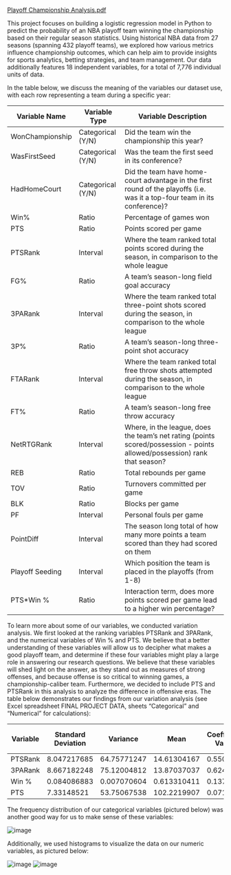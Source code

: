 [Playoff Championship Analysis.pdf](https://github.com/user-attachments/files/18272071/Playoff.Championship.Analysis.pdf)

This project focuses on building a logistic regression model in Python to predict the probability of an NBA playoff team winning the championship based on their regular season statistics. Using historical NBA data from 27 seasons (spanning 432 playoff teams), we explored how various metrics influence championship outcomes, which can help aim to provide insights for sports analytics, betting strategies, and team management.  Our data additionally features 18 independent variables, for a total of 7,776 individual units of data.

In the table below, we discuss the meaning of the variables our dataset use, with each row
representing a team during a specific year:

| Variable Name   | Variable Type  | Variable Description                                                                                             |
|-----------------|----------------|-------------------------------------------------------------------------------------------------------------------|
| WonChampionship | Categorical (Y/N) | Did the team win the championship this year?                                                                      |
| WasFirstSeed    | Categorical (Y/N) | Was the team the first seed in its conference?                                                                    |
| HadHomeCourt    | Categorical (Y/N) | Did the team have home-court advantage in the first round of the playoffs (i.e. was it a top-four team in its conference)? |
| Win%            | Ratio          | Percentage of games won                                                                                           |
| PTS             | Ratio          | Points scored per game                                                                                             |
| PTSRank         | Interval       | Where the team ranked total points scored during the season, in comparison to the whole league                    |
| FG%             | Ratio          | A team’s season-long field goal accuracy                                                                            |
| 3PARank         | Interval       | Where the team ranked total three-point shots scored during the season, in comparison to the whole league         |
| 3P%             | Ratio          | A team’s season-long three-point shot accuracy                                                                     |
| FTARank         | Interval       | Where the team ranked total free throw shots attempted during the season, in comparison to the whole league       |
| FT%             | Ratio          | A team’s season-long free throw accuracy                                                                           |
| NetRTGRank      | Interval       | Where, in the league, does the team’s net rating (points scored/possession - points allowed/possession) rank that season? |
| REB             | Ratio          | Total rebounds per game                                                                                            |
| TOV             | Ratio          | Turnovers committed per game                                                                                        |
| BLK             | Ratio          | Blocks per game                                                                                                    |
| PF              | Interval       | Personal fouls per game                                                                                             |
| PointDiff       | Interval       | The season long total of how many more points a team scored than they had scored on them                          |
| Playoff Seeding | Interval       | Which position the team is placed in the playoffs (from 1-8)                                                        |
| PTS*Win %       | Ratio          | Interaction term, does more points scored per game lead to a higher win percentage?                               |

To learn more about some of our variables, we conducted variation analysis. We first looked at the ranking variables PTSRank and 3PARank, and the numerical variables of Win % and PTS. We believe that a better understanding of these variables will allow us to decipher what makes a good playoff team, and determine if these four variables might play a large role in answering our research questions. We believe that these variables will shed light on the answer, as they stand out as measures of strong offenses, and because offense is so critical to winning games, a championship-caliber team. Furthermore, we decided to include PTS and PTSRank in this analysis to analyze the difference in offensive eras. The table below demonstrates our findings from our variation analysis (see Excel spreadsheet FINAL PROJECT DATA, sheets “Categorical” and “Numerical” for calculations):

| Variable          | Standard Deviation | Variance       | Mean        | Coefficient of Variation | Margin of error for the sample mean |
|-------------------|--------------------|----------------|-------------|--------------------------|-------------------------------------|
| PTSRank           | 8.047217685        | 64.75771247    | 14.61304167 | 0.550687384              | 4.210226243                        |
| 3PARank           | 8.667182248        | 75.12004812    | 13.87037037 | 0.624870282              | 4.321472128                        |
| Win %             | 0.084086883        | 0.007070604    | 0.613310411 | 0.137103302              | 0.214742537                        |
| PTS               | 7.33148521         | 53.75067538    | 102.2219907 | 0.071721213              | 1.450273099                        |

The frequency distribution of our categorical variables (pictured below) was another good way for us to make sense of these variables:

![image](https://github.com/user-attachments/assets/70325436-8e0a-4cfd-b18a-ac382f670663)

Additionally, we used histograms to visualize the data on our numeric variables, as pictured below: 

![image](https://github.com/user-attachments/assets/fb764535-4b0c-4924-ab8b-81a65132f871)
![image](https://github.com/user-attachments/assets/50c3bc7b-b663-4abc-b466-abd2259e5ffa)



